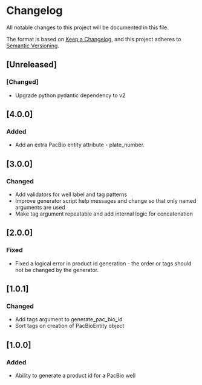 # Changelog
All notable changes to this project will be documented in this file.

The format is based on [Keep a Changelog](https://keepachangelog.com/en/1.0.0/),
and this project adheres to [Semantic Versioning](https://semver.org/spec/v2.0.0.html).

## [Unreleased]

### [Changed]

 - Upgrade python pydantic dependency to v2

## [4.0.0]

### Added

 - Add an extra PacBio entity attribute - plate_number.

## [3.0.0]

### Changed

 - Add validators for well label and tag patterns
 - Improve generator script help messages and change so that only named
   arguments are used
 - Make tag argument repeatable and add internal logic for concatenation

## [2.0.0]

### Fixed

 - Fixed a logical error in product id generation - the order or tags
   should not be changed by the generator.

## [1.0.1]

### Changed

 - Add tags argument to generate_pac_bio_id
 - Sort tags on creation of PacBioEntity object

## [1.0.0]

### Added

 - Ability to generate a product id for a PacBio well
